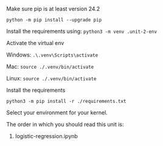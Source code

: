 Make sure pip is at least version 24.2

`python -m pip install --upgrade pip`


Install the requirements using:
`python3 -m venv .unit-2-env`

Activate the virtual env

Windows: `.\.venv\Scripts\activate`

Mac: `source ./.venv/bin/activate`

Linux: `source ./.venv/bin/activate`

Install the requirements

`python3 -m pip install -r ./requirements.txt`

Select your environment for your kernel.


The order in which you should read this unit is:
1. logistic-regression.ipynb
